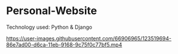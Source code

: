# Personal-Website

Technology used: Python & Django

https://user-images.githubusercontent.com/66906965/123519694-86e7ad00-d6ca-11eb-9168-9c75f0c77bf5.mp4

